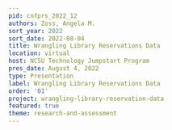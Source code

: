```yaml
---
pid: cnfprs_2022_12
authors: Zoss, Angela M.
sort_year: 2022
sort_date: 2022-08-04
title: Wrangling Library Reservations Data
location: virtual
host: NCSU Technology Jumpstart Program
pres_date: August 4, 2022
type: Presentation
label: Wrangling Library Reservations Data
order: '01'
project: wrangling-library-reservation-data
featured: true
theme: research-and-assessment
---
```

